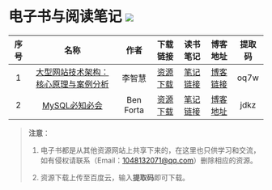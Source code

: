 # 电子书与阅读笔记 ![](https://img.shields.io/badge/%E5%AD%A6%E4%B9%A0%E8%80%85-zohar.zzh-brightgreen.svg)



序号|名称|作者|下载链接|读书笔记|博客地址|提取码|
|:-:|:-:|:----:|:-:|:-:|:-:|:-:|
1|[大型网站技术架构：核心原理与案例分析][1]|李智慧|[资源下载][1]|[笔记链接][1-1]|[博客链接][1-2]|oq7w|
2|[MySQL必知必会][2]|Ben Forta|[资源下载][2]|[笔记链接][2-1]|[博客地址][2-2]|jdkz|

<!-- 资源地址 -->
[1]:https://pan.baidu.com/s/1s4iSAuBnllxeMa_FpObn9A
[2]:https://pan.baidu.com/s/1VIQc9bAvYX5dhYjQIK3WNQ 


<!-- 笔记地址 -->
[1-1]:https://github.com/ZoharAndroid/EbooksAndNotes/blob/master/%E5%A4%A7%E5%9E%8B%E7%BD%91%E7%AB%99%E6%8A%80%E6%9C%AF%E6%9E%B6%E6%9E%84%EF%BC%9A%E6%A0%B8%E5%BF%83%E5%8E%9F%E7%90%86%E4%B8%8E%E6%A1%88%E4%BE%8B%E5%88%86%E6%9E%90_%E5%AD%A6%E4%B9%A0%E7%AC%94%E8%AE%B0.md
[2-1]:https://github.com/ZoharAndroid/EbooksAndNotes/blob/master/MySQL%E5%BF%85%E7%9F%A5%E5%BF%85%E4%BC%9A_%E5%AD%A6%E4%B9%A0%E7%AC%94%E8%AE%B0.md


<!-- 博客地址 -->
[1-2]:https://blog.csdn.net/guzhong10/article/details/87005468
[2-2]:x

> **注意**：
>
> 1. 电子书都是从其他资源网站上共享下来的，在这里也只供学习和交流，如有侵权请联系（Email：1048132071@qq.com）删除相应的资源。
>
> 2. 资源下载上传至百度云，输入**提取码**即可下载。